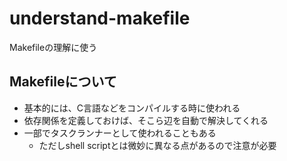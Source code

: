 # understand-makefile
Makefileの理解に使う

## Makefileについて

- 基本的には、C言語などをコンパイルする時に使われる
- 依存関係を定義しておけば、そこら辺を自動で解決してくれる
- 一部でタスクランナーとして使われることもある
  - ただしshell scriptとは微妙に異なる点があるので注意が必要

